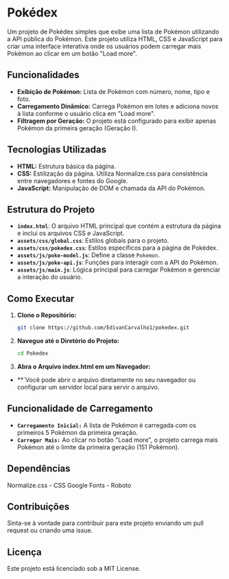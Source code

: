 # Pokédex

Um projeto de Pokédex simples que exibe uma lista de Pokémon utilizando a API pública do Pokémon. Este projeto utiliza HTML, CSS e JavaScript para criar uma interface interativa onde os usuários podem carregar mais Pokémon ao clicar em um botão "Load more".

## Funcionalidades

- **Exibição de Pokémon:** Lista de Pokémon com número, nome, tipo e foto.
- **Carregamento Dinâmico:** Carrega Pokémon em lotes e adiciona novos à lista conforme o usuário clica em "Load more".
- **Filtragem por Geração:** O projeto está configurado para exibir apenas Pokémon da primeira geração (Geração I).

## Tecnologias Utilizadas

- **HTML:** Estrutura básica da página.
- **CSS:** Estilização da página. Utiliza Normalize.css para consistência entre navegadores e fontes do Google.
- **JavaScript:** Manipulação de DOM e chamada da API do Pokémon.

## Estrutura do Projeto

- **`index.html`**: O arquivo HTML principal que contém a estrutura da página e inclui os arquivos CSS e JavaScript.
- **`assets/css/global.css`**: Estilos globais para o projeto.
- **`assets/css/pokedex.css`**: Estilos específicos para a página de Pokédex.
- **`assets/js/poke-model.js`**: Define a classe `Pokemon`.
- **`assets/js/poke-api.js`**: Funções para interagir com a API do Pokémon.
- **`assets/js/main.js`**: Lógica principal para carregar Pokémon e gerenciar a interação do usuário.

## Como Executar

1. **Clone o Repositório:**
   ```bash
   git clone https://github.com/EdivanCarvalho1/pokedex.git

2. **Navegue até o Diretório do Projeto:**
    ```bash
    cd Pokedex

3. **Abra o Arquivo index.html em um Navegador:**
- **`Você pode abrir o arquivo diretamente no seu navegador ou configurar um servidor local para servir o arquivo.

## Funcionalidade de Carregamento

- **`Carregamento Inicial:`** A lista de Pokémon é carregada com os primeiros 5 Pokémon da primeira geração.
- **`Carregar Mais:`** Ao clicar no botão "Load more", o projeto carrega mais Pokémon até o limite da primeira geração (151 Pokémon).

## Dependências

Normalize.css - CSS
Google Fonts - Roboto

## Contribuições

Sinta-se à vontade para contribuir para este projeto enviando um pull request ou criando uma issue.

## Licença

Este projeto está licenciado sob a MIT License.

